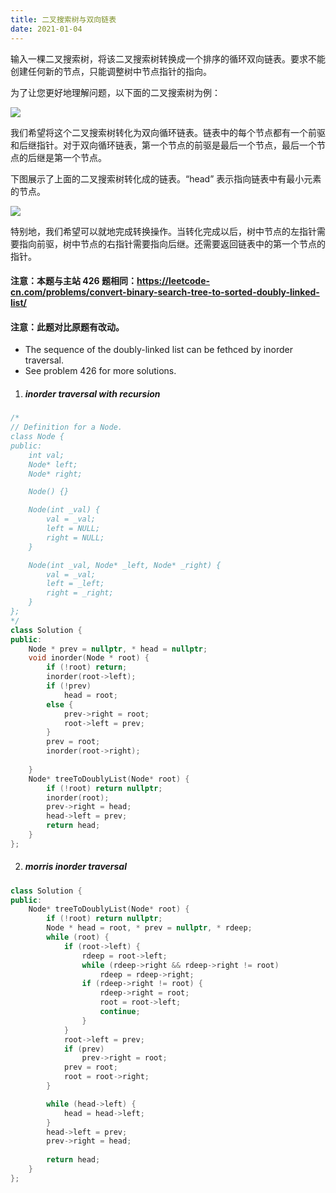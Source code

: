 ```yaml
---
title: 二叉搜索树与双向链表
date: 2021-01-04
---
```

输入一棵二叉搜索树，将该二叉搜索树转换成一个排序的循环双向链表。要求不能创建任何新的节点，只能调整树中节点指针的指向。

 


为了让您更好地理解问题，以下面的二叉搜索树为例：

 
![](https://assets.leetcode.com/uploads/2018/10/12/bstdlloriginalbst.png)
 

我们希望将这个二叉搜索树转化为双向循环链表。链表中的每个节点都有一个前驱和后继指针。对于双向循环链表，第一个节点的前驱是最后一个节点，最后一个节点的后继是第一个节点。

下图展示了上面的二叉搜索树转化成的链表。“head” 表示指向链表中有最小元素的节点。

 
![](https://assets.leetcode.com/uploads/2018/10/12/bstdllreturndll.png)
 

特别地，我们希望可以就地完成转换操作。当转化完成以后，树中节点的左指针需要指向前驱，树中节点的右指针需要指向后继。还需要返回链表中的第一个节点的指针。


 

#### 注意：本题与主站 426 题相同：https://leetcode-cn.com/problems/convert-binary-search-tree-to-sorted-doubly-linked-list/

#### 注意：此题对比原题有改动。

- The sequence of the doubly-linked list can be fethced by inorder traversal.
- See problem 426 for more solutions.

1. ##### inorder traversal with recursion

```cpp
/*
// Definition for a Node.
class Node {
public:
    int val;
    Node* left;
    Node* right;

    Node() {}

    Node(int _val) {
        val = _val;
        left = NULL;
        right = NULL;
    }

    Node(int _val, Node* _left, Node* _right) {
        val = _val;
        left = _left;
        right = _right;
    }
};
*/
class Solution {
public:
    Node * prev = nullptr, * head = nullptr;
    void inorder(Node * root) {
        if (!root) return;
        inorder(root->left);
        if (!prev)
            head = root;
        else {
            prev->right = root;
            root->left = prev;
        }
        prev = root;
        inorder(root->right);
        
    }
    Node* treeToDoublyList(Node* root) {
        if (!root) return nullptr;
        inorder(root);
        prev->right = head;
        head->left = prev;
        return head;
    }
};
```

2. ##### morris inorder traversal

```cpp
class Solution {
public:
    Node* treeToDoublyList(Node* root) {
        if (!root) return nullptr;
        Node * head = root, * prev = nullptr, * rdeep;
        while (root) {
            if (root->left) {
                rdeep = root->left;
                while (rdeep->right && rdeep->right != root)
                    rdeep = rdeep->right;
                if (rdeep->right != root) {
                    rdeep->right = root;
                    root = root->left;
                    continue;
                }
            }
            root->left = prev;
            if (prev)
                prev->right = root;
            prev = root;
            root = root->right;
        }

        while (head->left) {
            head = head->left;
        }
        head->left = prev;
        prev->right = head;
        
        return head;
    }
};
```